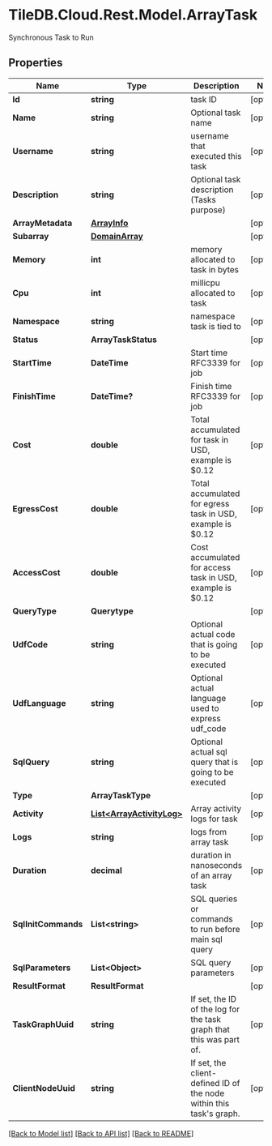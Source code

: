 # TileDB.Cloud.Rest.Model.ArrayTask
Synchronous Task to Run

## Properties

Name | Type | Description | Notes
------------ | ------------- | ------------- | -------------
**Id** | **string** | task ID | [optional] 
**Name** | **string** | Optional task name | [optional] 
**Username** | **string** | username that executed this task | [optional] 
**Description** | **string** | Optional task description (Tasks purpose) | [optional] 
**ArrayMetadata** | [**ArrayInfo**](ArrayInfo.md) |  | [optional] 
**Subarray** | [**DomainArray**](DomainArray.md) |  | [optional] 
**Memory** | **int** | memory allocated to task in bytes | [optional] 
**Cpu** | **int** | millicpu allocated to task | [optional] 
**Namespace** | **string** | namespace task is tied to | [optional] 
**Status** | **ArrayTaskStatus** |  | [optional] 
**StartTime** | **DateTime** | Start time RFC3339 for job | [optional] 
**FinishTime** | **DateTime?** | Finish time RFC3339 for job | [optional] 
**Cost** | **double** | Total accumulated for task in USD, example is $0.12 | [optional] 
**EgressCost** | **double** | Total accumulated for egress task in USD, example is $0.12 | [optional] 
**AccessCost** | **double** | Cost accumulated for access task in USD, example is $0.12 | [optional] 
**QueryType** | **Querytype** |  | [optional] 
**UdfCode** | **string** | Optional actual code that is going to be executed | [optional] 
**UdfLanguage** | **string** | Optional actual language used to express udf_code | [optional] 
**SqlQuery** | **string** | Optional actual sql query that is going to be executed | [optional] 
**Type** | **ArrayTaskType** |  | [optional] 
**Activity** | [**List&lt;ArrayActivityLog&gt;**](ArrayActivityLog.md) | Array activity logs for task | [optional] 
**Logs** | **string** | logs from array task | [optional] 
**Duration** | **decimal** | duration in nanoseconds of an array task | [optional] 
**SqlInitCommands** | **List&lt;string&gt;** | SQL queries or commands to run before main sql query | [optional] 
**SqlParameters** | **List&lt;Object&gt;** | SQL query parameters | [optional] 
**ResultFormat** | **ResultFormat** |  | [optional] 
**TaskGraphUuid** | **string** | If set, the ID of the log for the task graph that this was part of.  | [optional] 
**ClientNodeUuid** | **string** | If set, the client-defined ID of the node within this task&#39;s graph.  | [optional] 

[[Back to Model list]](../README.md#documentation-for-models) [[Back to API list]](../README.md#documentation-for-api-endpoints) [[Back to README]](../README.md)

